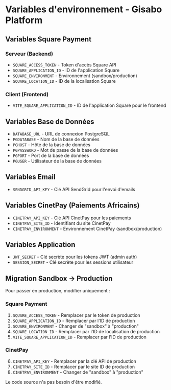 # Variables d'environnement - Gisabo Platform

## Variables Square Payment

### Serveur (Backend)
- `SQUARE_ACCESS_TOKEN` - Token d'accès Square API
- `SQUARE_APPLICATION_ID` - ID de l'application Square
- `SQUARE_ENVIRONMENT` - Environnement (sandbox/production)
- `SQUARE_LOCATION_ID` - ID de la localisation Square

### Client (Frontend)
- `VITE_SQUARE_APPLICATION_ID` - ID de l'application Square pour le frontend

## Variables Base de Données
- `DATABASE_URL` - URL de connexion PostgreSQL
- `PGDATABASE` - Nom de la base de données
- `PGHOST` - Hôte de la base de données
- `PGPASSWORD` - Mot de passe de la base de données
- `PGPORT` - Port de la base de données
- `PGUSER` - Utilisateur de la base de données

## Variables Email
- `SENDGRID_API_KEY` - Clé API SendGrid pour l'envoi d'emails

## Variables CinetPay (Paiements Africains)
- `CINETPAY_API_KEY` - Clé API CinetPay pour les paiements
- `CINETPAY_SITE_ID` - Identifiant du site CinetPay
- `CINETPAY_ENVIRONMENT` - Environnement CinetPay (sandbox/production)

## Variables Application
- `JWT_SECRET` - Clé secrète pour les tokens JWT (admin auth)
- `SESSION_SECRET` - Clé secrète pour les sessions utilisateur

## Migration Sandbox → Production

Pour passer en production, modifier uniquement :

### Square Payment
1. `SQUARE_ACCESS_TOKEN` - Remplacer par le token de production
2. `SQUARE_APPLICATION_ID` - Remplacer par l'ID de production
3. `SQUARE_ENVIRONMENT` - Changer de "sandbox" à "production"
4. `SQUARE_LOCATION_ID` - Remplacer par l'ID de localisation de production
5. `VITE_SQUARE_APPLICATION_ID` - Remplacer par l'ID de production

### CinetPay
6. `CINETPAY_API_KEY` - Remplacer par la clé API de production
7. `CINETPAY_SITE_ID` - Remplacer par le site ID de production
8. `CINETPAY_ENVIRONMENT` - Changer de "sandbox" à "production"

Le code source n'a pas besoin d'être modifié.